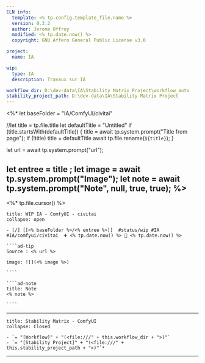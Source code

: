 ```yaml
---
ELN info:
  template: <% tp.config.template_file.name %>
  version: 0.3.2
  author: Jerome Offroy
  modified: <% tp.date.now() %>
  copyright: GNU Affero General Public License v3.0

project:
  name: IA

wip:
  type: IA
  description: Travaux sur IA

workflow_dir: D:\dev-data\IA\Stability Matrix Project\workflow_auto
stability_project_path: D:\dev-data\IA\Stability Matrix Project
---
```

<%*
  let baseFolder = "IA/ComfyUI/civitai"

  //let
  title = tp.file.title
  let defaultTitle = "Untitled"
  if (title.startsWith(defaultTitle)) {
    title = await tp.system.prompt("Title from page");
    if (!title) title = defaultTitle
    await tp.file.rename(`${title}`);
  }

let url = await tp.system.prompt("url");

let entree = title ;
let image = await tp.system.prompt("Image");
let note = await tp.system.prompt("Note", null, true, true);
%>
---
<%* tp.file.cursor() %>
``````ad-example
title: WIP IA - ComfyUI - civitai
collapse: open

- [/] [[<% baseFolder %>/<% entree %>]]  #status/wip #IA #IA/comfyui/civitai  ➕ <% tp.date.now() %> 🛫 <% tp.date.now() %>

````ad-tip
Source : <% url %>

image: ![](<% image %>)

````

````ad-note
title: Note
<% note %>

````

``````

---

```ad-tip
title: Stability Matrix - ComfyUI
collapse: Closed

- `= "[Workflow]" + "(<file:///" + this.workflow_dir + ">)"`
- `= "[Stability Project]" + "(<file:///" + this.stability_project_path + ">)"`*
```

---


